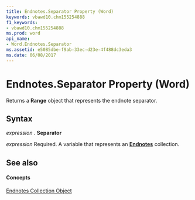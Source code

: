 ```yaml
---
title: Endnotes.Separator Property (Word)
keywords: vbawd10.chm155254888
f1_keywords:
- vbawd10.chm155254888
ms.prod: word
api_name:
- Word.Endnotes.Separator
ms.assetid: e5085dbe-f9ab-33ec-d23e-4f488dc3eda3
ms.date: 06/08/2017
---
```



# Endnotes.Separator Property (Word)

Returns a  **Range** object that represents the endnote separator.


## Syntax

 _expression_ . **Separator**

 _expression_ Required. A variable that represents an **[Endnotes](Word.endnotes.md)** collection.


## See also


#### Concepts


[Endnotes Collection Object](Word.endnotes.md)

